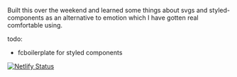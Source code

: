 Built this over the weekend and learned some things about svgs and styled-components as an alternative to emotion which I have gotten real comfortable using.

todo:

* fcboilerplate for styled components

[![Netlify Status](https://api.netlify.com/api/v1/badges/83e86894-36c2-4a9b-8701-772b4861dafe/deploy-status)](https://app.netlify.com/sites/eager-clarke-6a698f/deploys)